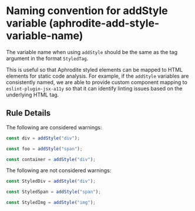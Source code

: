 # Naming convention for addStyle variable (aphrodite-add-style-variable-name)

The variable name when using `addStyle` should be the same as the tag argument in the format `StyledTag`.

This is useful so that Aphrodite styled elements can be mapped to HTML elements for static code analysis. For example, if the `addStyle` variables are consistently named, we are able to provide custom component mapping to `eslint-plugin-jsx-a11y` so that it can identify linting issues based on the underlying HTML tag.

## Rule Details

The following are considered warnings:

```ts
const div = addStyle("div");
```

```ts
const foo = addStyle("span");
```

```ts
const container = addStyle("div");
```

The following are not considered warnings:

```ts
const StyledDiv = addStyle("div");
```

```ts
const StyledSpan = addStyle("span");
```

```ts
const StyledImg = addStyle("img");
```

